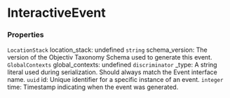 # InteractiveEvent


### Properties
`LocationStack` location_stack: undefined
`string` schema_version: The version of the Objectiv Taxonomy Schema used to generate this event.
`GlobalContexts` global_contexts: undefined
`discriminator` _type: A string literal used during serialization. Should always match the Event interface name.
`uuid` id: Unique identifier for a specific instance of an event.
`integer` time: Timestamp indicating when the event was generated.


